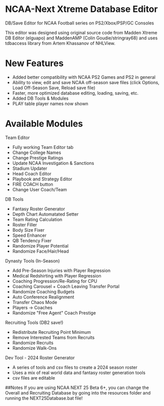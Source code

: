 # NCAA-Next Xtreme Database Editor
DB/Save Editor for NCAA Football series on PS2/Xbox/PSP/GC Consoles

This editor was designed using original source code from Madden Xtreme DB Editor (elguapo) and MaddenAMP (Colin Goudie/stringray68) and uses tdbaccess library from Artem Khassanov of NHLView.


# New Features
* Added better compatibility with NCAA PS2 Games and PS2 in general
* Ability to view, edit and save NCAA off-season save files  (click Options, Load Off-Season Save, Reload save file)
* Faster, more optimized database editing, loading, saving, etc.
* Added DB Tools & Modules
* PLAY table player names now shown

# Available Modules

Team Editor
* Fully working Team Editor tab
* Change College Names
* Change Prestige Ratings
* Update NCAA Investigation & Sanctions
* Stadium Updater
* Head Coach Editor
* Playbook and Strategy Editor
* FIRE COACH button
* Change User Coach/Team

DB Tools
* Fantasy Roster Generator
* Depth Chart Automatated Setter
* Team Rating Calculation
* Roster Filler
* Body Size Fixer
* Speed Enhancer
* QB Tendency Fixer
* Randomize Player Potential
* Randomize Face/Hair/Head

Dynasty Tools (In-Season)
* Add Pre-Season Injuries with Player Regression
* Medical Redshirting with Player Regression
* Coaching Progression/Re-Rating for CPU
* Coaching Carousel + Coach Leaving Transfer Portal
* Randomize Coaching Budgets
* Auto Conference Realignment
* Transfer Chaos Mode
* Players -> Coaches
* Randomize "Free Agent" Coach Prestige

Recruiting Tools (DB2 save!)
* Redistribute Recruiting Point Minimum
* Remove Interested Teams from Recruits
* Randomize Recruits
* Randomize Walk-Ons

Dev Tool - 2024 Roster Generator
* A series of tools and csv files to create a 2024 season roster
* Uses a mix of real world data and fantasy roster generation tools
* csv files are editable


##Notes
If you are using NCAA NEXT 25 Beta 6+, you can change the Overall and Recruiting Database by going into the resources folder and running the NEXT25Database.bat file!
